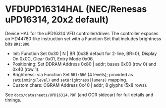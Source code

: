# VFDUPD16314HAL (NEC/Renesas uPD16314, 20x2 default)

Device HAL for the uPD16314 VFD controller/driver. The controller exposes an HD44780-like instruction set with a Function Set that includes brightness bits `BR1:BR0`.

- Init: Function Set 0x30 | N | BR (0x38 default for 2-line, BR=0), Display On 0x0C, Clear 0x01, Entry Mode 0x06.
- Positioning: Set DDRAM Address 0x80 | addr; bases 0x00 (row 0) and 0x40 (row 1).
- Brightness: via Function Set `BR1:BR0` (4 levels); provided as `setDimming(level)` and `setBrightness(lumens)` mapping.
- Custom chars: CGRAM Address 0x40 | addr; 8 glyphs (5x8 rows).

See `docs/datasheets/UPD16314.PDF` (and OCR sidecar) for full details and timings.
